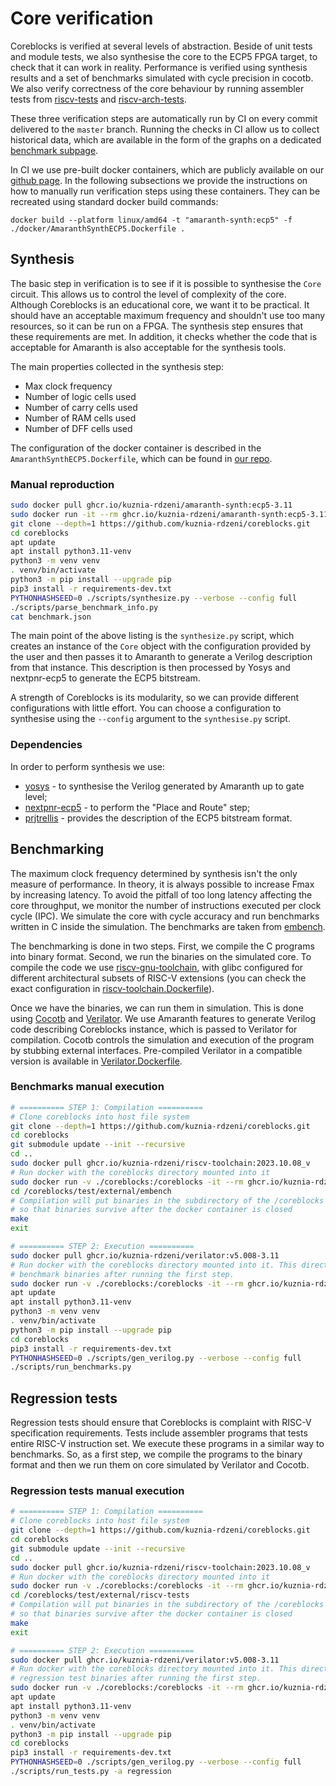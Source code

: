 # Core verification

Coreblocks is verified at several levels of abstraction. Beside of unit tests and module tests, we also
synthesise the core to the ECP5 FPGA target, to check that it can work in reality. Performance is verified
using synthesis results and a set of benchmarks simulated with cycle precision in cocotb. We also verify
correctness of the core behaviour by running assembler tests from [riscv-tests](https://github.com/riscv-software-src/riscv-tests/tree/master)
and [riscv-arch-tests](https://github.com/riscv-non-isa/riscv-arch-test).

These three verification steps are automatically run by CI on every commit delivered to the `master` branch. Running
the checks in CI allow us to collect historical data, which are available in the form of the graphs
on a dedicated [benchmark subpage](https://kuznia-rdzeni.github.io/coreblocks/dev/benchmark/).

In CI we use pre-built docker containers, which are publicly available on our [github page](https://github.com/orgs/kuznia-rdzeni/packages).
In the following subsections we provide the instructions on how to manually run verification steps using these containers.
They can be recreated using standard docker build commands:

```
docker build --platform linux/amd64 -t "amaranth-synth:ecp5" -f ./docker/AmaranthSynthECP5.Dockerfile .
```

## Synthesis

The basic step in verification is to see if it is possible to synthesise the `Core` circuit. This allows us to
control the level of complexity of the core. Although Coreblocks is an educational core, we want it to be practical.
It should have an acceptable maximum frequency and shouldn't use too many resources, so it can be run
on a FPGA. The synthesis step ensures that these requirements are met. In addition, it checks whether the code that is acceptable
for Amaranth is also acceptable for the synthesis tools.

The main properties collected in the synthesis step:
  - Max clock frequency
  - Number of logic cells used
  - Number of carry cells used
  - Number of RAM cells used
  - Number of DFF cells used

The configuration of the docker container is described in the `AmaranthSynthECP5.Dockerfile`, which can be found in 
[our repo](https://github.com/orgs/kuznia-rdzeni/packages/container/package/amaranth-synth).

### Manual reproduction

```bash
sudo docker pull ghcr.io/kuznia-rdzeni/amaranth-synth:ecp5-3.11
sudo docker run -it --rm ghcr.io/kuznia-rdzeni/amaranth-synth:ecp5-3.11
git clone --depth=1 https://github.com/kuznia-rdzeni/coreblocks.git
cd coreblocks
apt update
apt install python3.11-venv
python3 -m venv venv
. venv/bin/activate
python3 -m pip install --upgrade pip
pip3 install -r requirements-dev.txt
PYTHONHASHSEED=0 ./scripts/synthesize.py --verbose --config full
./scripts/parse_benchmark_info.py
cat benchmark.json
```

The main point of the above listing is the `synthesize.py` script, which creates an instance of the `Core` object with
the configuration provided by the user and then passes it to Amaranth to generate a Verilog description from that instance.
This description is then processed by Yosys and nextpnr-ecp5 to generate the ECP5 bitstream.

A strength of Coreblocks is its modularity, so we can provide different configurations with little effort. You can choose
a configuration to synthesise using the `--config` argument to the `synthesise.py` script.

### Dependencies

In order to perform synthesis we use:
  * [yosys](https://github.com/YosysHQ/yosys) - to synthesise the Verilog generated by Amaranth up to gate level;
  * [nextpnr-ecp5](https://github.com/YosysHQ/nextpnr.git) - to perform the "Place and Route" step;
  * [prjtrellis](https://github.com/YosysHQ/prjtrellis) - provides the description of the ECP5 bitstream format.

## Benchmarking

The maximum clock frequency determined by synthesis isn't the only measure of performance. In theory, it is always
possible to increase Fmax by increasing latency. To avoid the pitfall of too long latency affecting the core
throughput, we monitor the number of instructions executed per clock cycle (IPC). We simulate the core with cycle
accuracy and run benchmarks written in C inside the simulation. The benchmarks are taken from
[embench](https://github.com/embench/embench-iot/tree/master).


The benchmarking is done in two steps. First, we compile the C programs into binary format. Second, we run the binaries
on the simulated core. To compile the code we use [riscv-gnu-toolchain](https://github.com/riscv/riscv-gnu-toolchain),
with glibc configured for different architectural subsets of RISC-V extensions (you can check the exact configuration in
[riscv-toolchain.Dockerfile](https://github.com/kuznia-rdzeni/coreblocks/blob/master/docker/riscv-toolchain.Dockerfile)).

Once we have the binaries, we can run them in simulation. This is done using [Cocotb](https://github.com/cocotb/cocotb) and
[Verilator](https://github.com/verilator/verilator). We use Amaranth features to generate Verilog code describing Coreblocks instance,
which is passed to Verilator for compilation. Cocotb controls the simulation and execution of the program by stubbing external
interfaces. Pre-compiled Verilator in a compatible version is available in [Verilator.Dockerfile](https://github.com/kuznia-rdzeni/coreblocks/blob/master/docker/Verilator.Dockerfile).


### Benchmarks manual execution
```bash
# ========== STEP 1: Compilation ==========
# Clone coreblocks into host file system
git clone --depth=1 https://github.com/kuznia-rdzeni/coreblocks.git
cd coreblocks
git submodule update --init --recursive
cd ..
sudo docker pull ghcr.io/kuznia-rdzeni/riscv-toolchain:2023.10.08_v
# Run docker with the coreblocks directory mounted into it
sudo docker run -v ./coreblocks:/coreblocks -it --rm ghcr.io/kuznia-rdzeni/riscv-toolchain:2023.10.08_v
cd /coreblocks/test/external/embench
# Compilation will put binaries in the subdirectory of the /coreblocks directory, which is shared with the host
# so that binaries survive after the docker container is closed
make
exit

# ========== STEP 2: Execution ==========
sudo docker pull ghcr.io/kuznia-rdzeni/verilator:v5.008-3.11
# Run docker with the coreblocks directory mounted into it. This directory contains
# benchmark binaries after running the first step.
sudo docker run -v ./coreblocks:/coreblocks -it --rm ghcr.io/kuznia-rdzeni/verilator:v5.008-3.11
apt update
apt install python3.11-venv
python3 -m venv venv
. venv/bin/activate
python3 -m pip install --upgrade pip
cd coreblocks
pip3 install -r requirements-dev.txt
PYTHONHASHSEED=0 ./scripts/gen_verilog.py --verbose --config full
./scripts/run_benchmarks.py
```

## Regression tests

Regression tests should ensure that Coreblocks is complaint with RISC-V specification requirements. Tests include 
assembler programs that tests entire RISC-V instruction set. We execute these programs in a similar way to benchmarks.
So, as a first step, we compile the programs to the binary format and then we run them on core simulated by Verilator
and Cocotb.

### Regression tests manual execution
```bash
# ========== STEP 1: Compilation ==========
# Clone coreblocks into host file system
git clone --depth=1 https://github.com/kuznia-rdzeni/coreblocks.git
cd coreblocks
git submodule update --init --recursive
cd ..
sudo docker pull ghcr.io/kuznia-rdzeni/riscv-toolchain:2023.10.08_v
# Run docker with the coreblocks directory mounted into it
sudo docker run -v ./coreblocks:/coreblocks -it --rm ghcr.io/kuznia-rdzeni/riscv-toolchain:2023.10.08_v
cd /coreblocks/test/external/riscv-tests
# Compilation will put binaries in the subdirectory of the /coreblocks directory, which is shared with the host
# so that binaries survive after the docker container is closed
make
exit

# ========== STEP 2: Execution ==========
sudo docker pull ghcr.io/kuznia-rdzeni/verilator:v5.008-3.11
# Run docker with the coreblocks directory mounted into it. This directory contains
# regression test binaries after running the first step.
sudo docker run -v ./coreblocks:/coreblocks -it --rm ghcr.io/kuznia-rdzeni/verilator:v5.008-3.11
apt update
apt install python3.11-venv
python3 -m venv venv
. venv/bin/activate
python3 -m pip install --upgrade pip
cd coreblocks
pip3 install -r requirements-dev.txt
PYTHONHASHSEED=0 ./scripts/gen_verilog.py --verbose --config full
./scripts/run_tests.py -a regression
```
